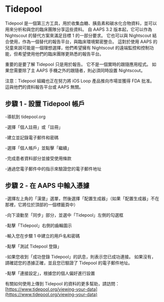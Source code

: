 # Tidepool

Tidepool 是一個第三方工具，用於收集血糖、胰島素和碳水化合物資料，並可以用來分析和與您的臨床團隊分享這些資料。 自 AAPS 3.2 版本起，它可以作為 Nightscout 的替代方案來滿足目標 1 的一部分要求。 它也可以與 Nightscout 結合使用，作為一個替代的報告平台，與臨床環境緊密整合。 這對於使用 AAPS 的兒童來說可能是一個理想選擇，他們希望擁有 Nightscout 的遠端監控和控制功能，但希望使用他們的臨床團隊更熟悉的報告平台。

重要的是要了解 Tidepool 只是用於報告。 它不是一個實時的跟隨應用程式。 如果您需要除了主 AAPS 手機之外的跟隨者，則必須同時設置 Nightscout。

注意：Tidepool 組織也正在努力將 iOS Loop 產品推向市場並獲得 FDA 批准。 這與他們的資料報告平台或 AAPS 無關。

## 步驟 1 - 設置 Tidepool 帳戶

-導航到 tidepool.org

-選擇「個人註冊」或「註冊」

-建立並記錄電子郵件和密碼

-選擇「個人帳戶」並點擊「繼續」

-完成患者資料部分並接受使用條款

-通過您電子郵件中的指示來驗證您的電子郵件地址

## 步驟 2 - 在 AAPS 中輸入憑據

-選擇左上角的「漢堡」選單，然後選擇「配置生成器」（如果「配置生成器」不在那裡，它將位於頂部的一個標籤頁中）

-向下滾動至「同步」部分，並選中「Tidepool」左側的勾選框

-點擊「Tidepool」右側的齒輪圖示

-輸入您在步驟 1 中建立的用戶名和密碼

-點擊「測試 Tidepool 登錄」

-如果您收到「成功登錄 Tidepool」的訊息，則表示您已成功連接。 如果沒有，請確認您的憑據正確，並且您已驗證了 Tidepool 的電子郵件地址。

-點擊「連接設定」，根據您的個人偏好進行設置

有關如何使用上傳到 Tidepool 的資料的更多幫助，請訪問：[https://www.tidepool.org/viewing-your-data](https://www.tidepool.org/viewing-your-data)
